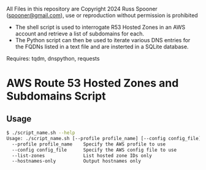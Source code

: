 All Files in this repository are Copyright 2024 Russ Spooner ([spooner@gmail.com](mailto:spooner@gmail.com)), use or reproduction without permission is prohibited

* The shell script is used to interrogate R53 Hosted Zones in an AWS account and retrieve a list of subdomains for each.
* The Python script can then be used to iterate various DNS entries for the FQDNs listed in a text file and are insterted in a SQLite database.

Requires: tqdm, dnspython, requests

# AWS Route 53 Hosted Zones and Subdomains Script

## Usage

```bash
$ ./script_name.sh --help
Usage: ./script_name.sh [--profile profile_name] [--config config_file] [--list-zones] [--hostnames-only]
  --profile profile_name    Specify the AWS profile to use
  --config config_file      Specify the AWS config file to use
  --list-zones              List hosted zone IDs only
  --hostnames-only          Output hostnames only

